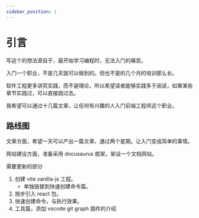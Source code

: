 ```yaml
---
sidebar_position: 1
---
```


# 引言

写这个的想法源自于，最开始学习编程时，无法入门的痛苦。

入门一个职业，不是几天就可以做到的。但也不是的几个月的培训那么长。

软件工程更多讲究实践，而不是理论，所以希望读者能够实践多于阅读，如果某些章节实践过，可以直接跳过去。

我希望可以通过十几篇文章，让任何有兴趣的人入门前端工程师这个职业。

## 路线图

文章方面，希望一天可以产出一篇文章，通过两个星期。让入门变成简单的事情。

网站建设方面，准备采用 docusaurus 框架，架设一个文档网站。

需要更新的部分

1. 创建 vite vanilla-js 工程。
    - 单独链接到快速创建命令篇。
2. 按步引入 react 包。
3. 快速创建命令，与执行效果。
4. 工具篇，添加 vscode git graph 插件的介绍
